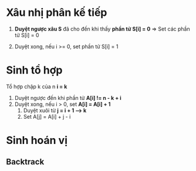 # Xâu nhị phân kế tiếp
1. **Duyệt ngược xâu S** đã cho đến khi thấy **phần tử S[i] = 0**
=> Set các phần tử S[i] = 0

2. Duyệt xong, nếu i >= 0, set phần tử S[i] = 1

# Sinh tổ hợp

Tổ hợp chập k của n
**i = k**
1. Duyệt ngược đến khi phần tử **A[i] != n - k + i**
2. Duyệt xong, nếu i > 0, set **A[i] = A[i] + 1**
	1. Duyệt xuôi từ **j = i + 1 --> k**
	2. Set A[j] = A[i] + j - i

# Sinh hoán vị 
## Backtrack

